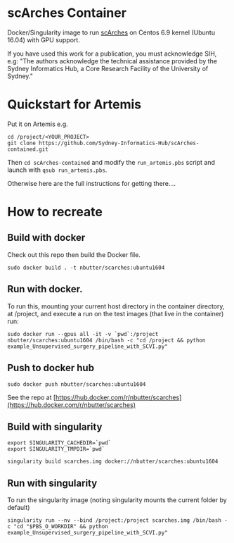 # scArches Container

Docker/Singularity image to run [scArches](https://scarches.readthedocs.io/en/latest/) on Centos 6.9 kernel (Ubuntu 16.04) with GPU support.


If you have used this work for a publication, you must acknowledge SIH, e.g: "The authors acknowledge the technical assistance provided by the Sydney Informatics Hub, a Core Research Facility of the University of Sydney."


# Quickstart for Artemis

Put it on Artemis e.g.
```
cd /project/<YOUR_PROJECT>
git clone https://github.com/Sydney-Informatics-Hub/scArches-contained.git
```
Then `cd scArches-contained` and modify the `run_artemis.pbs` script and launch with `qsub run_artemis.pbs`.

Otherwise here are the full instructions for getting there....


# How to recreate

## Build with docker
Check out this repo then build the Docker file.
```
sudo docker build . -t nbutter/scarches:ubuntu1604
```

## Run with docker.
To run this, mounting your current host directory in the container directory, at /project, and execute a run on the test images (that live in the container) run:
```
sudo docker run --gpus all -it -v `pwd`:/project nbutter/scarches:ubuntu1604 /bin/bash -c "cd /project && python example_Unsupervised_surgery_pipeline_with_SCVI.py"
```

## Push to docker hub
```
sudo docker push nbutter/scarches:ubuntu1604
```

See the repo at [https://hub.docker.com/r/nbutter/scarches](https://hub.docker.com/r/nbutter/scarches)


## Build with singularity
```
export SINGULARITY_CACHEDIR=`pwd`
export SINGULARITY_TMPDIR=`pwd`

singularity build scarches.img docker://nbutter/scarches:ubuntu1604
```

## Run with singularity
To run the singularity image (noting singularity mounts the current folder by default)
```
singularity run --nv --bind /project:/project scarches.img /bin/bash -c "cd "$PBS_O_WORKDIR" && python example_Unsupervised_surgery_pipeline_with_SCVI.py"
```
